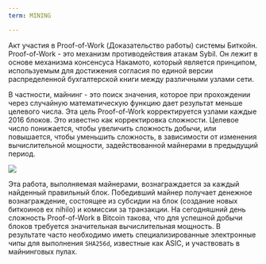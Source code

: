 ```yaml
---
term: MINING

---
```

Акт участия в Proof-of-Work (Доказательство работы) системы Биткойн. Proof-of-Work - это механизм противодействия атакам Sybil. Он лежит в основе механизма консенсуса Накамото, который является принципом, используемым для достижения согласия по единой версии распределенной бухгалтерской книги между различными узлами сети.

В частности, майнинг - это поиск значения, которое при прохождении через случайную математическую функцию дает результат меньше целевого числа. Эта цель Proof-of-Work корректируется узлами каждые 2016 блоков. Это известно как корректировка сложности. Целевое число понижается, чтобы увеличить сложность добычи, или повышается, чтобы уменьшить сложность, в зависимости от изменения вычислительной мощности, задействованной майнерами в предыдущий период.

![](../../dictionnaire/assets/34.webp)

Эта работа, выполняемая майнерами, вознаграждается за каждый найденный правильный блок. Победивший майнер получает денежное вознаграждение, состоящее из субсидии на блок (создание новых биткоинов ex nihilo) и комиссии за транзакции. На сегодняшний день сложность Proof-of-Work в Bitcoin такова, что для успешной добычи блоков требуется значительная вычислительная мощность. В результате часто необходимо иметь специализированные электронные чипы для выполнения `SHA256d`, известные как ASIC, и участвовать в майнинговых пулах.